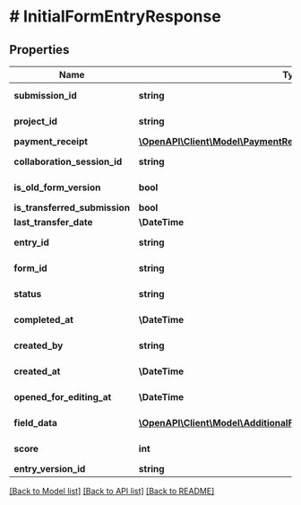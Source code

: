 # # InitialFormEntryResponse

## Properties

Name | Type | Description | Notes
------------ | ------------- | ------------- | -------------
**submission_id** | **string** |  | [optional] [readonly]
**project_id** | **string** |  | [optional] [readonly]
**payment_receipt** | [**\OpenAPI\Client\Model\PaymentReceipt**](PaymentReceipt.md) |  | [optional]
**collaboration_session_id** | **string** |  | [optional] [readonly]
**is_old_form_version** | **bool** |  | [optional] [readonly]
**is_transferred_submission** | **bool** |  | [optional]
**last_transfer_date** | **\DateTime** |  | [optional]
**entry_id** | **string** |  | [optional] [readonly]
**form_id** | **string** |  | [optional] [readonly]
**status** | **string** |  | [optional] [readonly]
**completed_at** | **\DateTime** |  | [optional] [readonly]
**created_by** | **string** |  | [optional] [readonly]
**created_at** | **\DateTime** |  | [optional] [readonly]
**opened_for_editing_at** | **\DateTime** |  | [optional] [readonly]
**field_data** | [**\OpenAPI\Client\Model\AdditionalFormEntryResponseFieldDataInner[]**](AdditionalFormEntryResponseFieldDataInner.md) |  | [optional] [readonly]
**score** | **int** |  | [optional] [readonly]
**entry_version_id** | **string** |  | [optional]

[[Back to Model list]](../../README.md#models) [[Back to API list]](../../README.md#endpoints) [[Back to README]](../../README.md)
